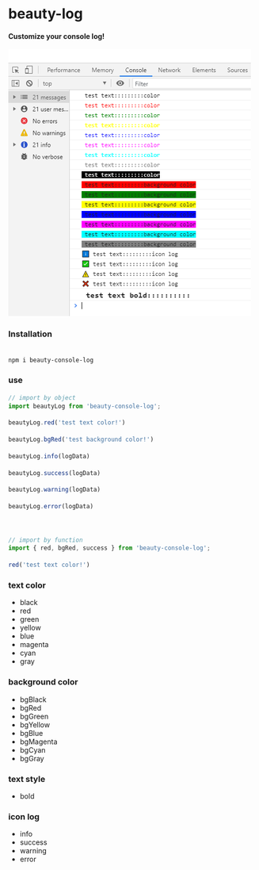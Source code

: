 # beauty-log

#### Customize your console log!

![image](https://github.com/yuanchao614/beauty-log/blob/main/images/beauty-log.png)

### Installation

```bash

npm i beauty-console-log

```

### use

```js
// import by object
import beautyLog from 'beauty-console-log';

beautyLog.red('test text color!')

beautyLog.bgRed('test background color!')

beautyLog.info(logData)

beautyLog.success(logData)

beautyLog.warning(logData)

beautyLog.error(logData)



// import by function
import { red, bgRed, success } from 'beauty-console-log';

red('test text color!')

```

### text color

* black
* red
* green
* yellow
* blue
* magenta
* cyan
* gray

### background color

* bgBlack
* bgRed
* bgGreen
* bgYellow
* bgBlue
* bgMagenta
* bgCyan
* bgGray

### text style

* bold

### icon log

* info
* success
* warning
* error
